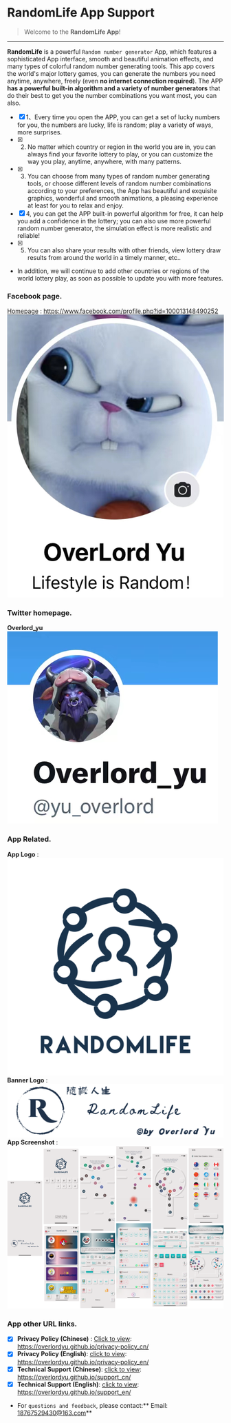 # RandomLife App Support
> Welcome to the **RandomLife App**!

---

**RandomLife** is a powerful `Random number generator` App, which features a sophisticated App interface, smooth and beautiful animation effects, and many types of colorful random number generating tools. This app covers the world's major lottery games, you can generate the numbers you need anytime, anywhere, freely (even **no internet connection required**). The APP **has a powerful built-in algorithm and a variety of number generators** that do their best to get you the number combinations you want most, you can also.
- [x] 1、Every time you open the APP, you can get a set of lucky numbers for you, the numbers are lucky, life is random; play a variety of ways, more surprises.
- [x] 2. No matter which country or region in the world you are in, you can always find your favorite lottery to play, or you can customize the way you play, anytime, anywhere, with many patterns.
- [x] 3. You can choose from many types of random number generating tools, or choose different levels of random number combinations according to your preferences, the App has beautiful and exquisite graphics, wonderful and smooth animations, a pleasing experience at least for you to relax and enjoy.
- [x] 4, you can get the APP built-in powerful algorithm for free, it can help you add a confidence in the lottery; you can also use more powerful random number generator, the simulation effect is more realistic and reliable!
- [x] 5. You can also share your results with other friends, view lottery draw results from around the world in a timely manner, etc..
- In addition, we will continue to add other countries or regions of the world lottery play, as soon as possible to update you with more features.

### Facebook page.
[Homepage](https://www.facebook.com/profile.php?id=100013148490252) : https://www.facebook.com/profile.php?id=100013148490252
![Facebook Page](https://raw.githubusercontent.com/overlordyu/support_cn/main/Facebook.jpg)

### Twitter homepage.
**Overlord_yu** ![Twitter Homepage](https://raw.githubusercontent.com/overlordyu/support_cn/main/twitter.jpg)

### App Related.
**App Logo** : ![App Logo](https://raw.githubusercontent.com/overlordyu/support_cn/main/appLogo_clear.png)
**Banner Logo** : ![App bannerLogo](https://raw.githubusercontent.com/overlordyu/support_cn/main/appLogo_bannerClear.png)
**App Screenshot** : ![App screenshot](https://raw.githubusercontent.com/overlordyu/support_cn/main/%E6%88%AA%E5%9B%BE%E5%90%88%E5%B9%B6.png)

### App other URL links.
- [x] **Privacy Policy (Chinese)** : [Click to view](https://overlordyu.github.io/privacy-policy_cn/): https://overlordyu.github.io/privacy-policy_cn/
- [x] **Privacy Policy (English)**: [click to view](https://overlordyu.github.io/privacy-policy_en/): https://overlordyu.github.io/privacy-policy_en/
- [x] **Technical Support (Chinese)**: [click to view](https://overlordyu.github.io/support_cn/): https://overlordyu.github.io/support_cn/
- [x] **Technical Support (English)**: [click to view](https://overlordyu.github.io/support_en/): https://overlordyu.github.io/support_en/

- For `questions and feedback`, please contact:** Email: 18767529430@163.com**
